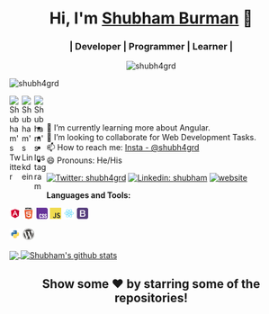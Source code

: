 <h1 align="center">Hi, I'm <a href="https://shubh4grd.github.io/">Shubham Burman</a> 👋</h1>
<h3 align="center">| Developer | Programmer | Learner |</h3>
<!--
<img align="right" src="https://i.postimg.cc/d3qQdKhf/rob-unscreen.gif" width="300px" height="300px" />
-->
<p align="center"><img src="https://github-profile-trophy.vercel.app/?username=shubh4grd&theme=nord&row=1&column=7" alt="shubh4grd" /></p>


<p align="left"> <img src="https://komarev.com/ghpvc/?username=shubh4grd&label=Views&color=blue&style=plastic" alt="shubh4grd" /> </p>

<a href="https://twitter.com/shubh4grd">
  <img align="left" alt="Shubham's Twitter" width="22px" src="https://cdn.jsdelivr.net/npm/simple-icons@v3/icons/twitter.svg" />
</a>
<a href="https://linkedin.com/in/shubham-kumar-burman/">
  <img align="left" alt="Shubham's Linkdein" width="22px" src="https://cdn.jsdelivr.net/npm/simple-icons@v3/icons/linkedin.svg" />
</a>
<a href="https://instagram.com/aapkaburman/">
  <img align="left" alt="Shubham's Instagram" width="22px" src="https://cdn.jsdelivr.net/npm/simple-icons@v3/icons/instagram.svg" />
</a>
<br/>
<br/>



<!-- - 🔭 I’m currently working on [ Portfolio](https://github.com/shubh4grd/shubh4grd.github.io). -->
- 🌱 I’m currently learning more about Angular.
- 👯 I’m looking to collaborate for Web Development Tasks.
- 📫 How to reach me: [Insta - @shubh4grd](https://instagram.com/aapkaburman/)
- 😄 Pronouns: He/His
<!--- ⚡ Fun fact: The famous person who inspires me most is Aman Dhattarwal(Aman Bhaiya).-->

[![Twitter: shubh4grd](https://img.shields.io/twitter/follow/shubh4grd?style=social)](https://twitter.com/shubh4grd)
[![Linkedin: shubham](https://img.shields.io/badge/-Shubham-blue?style=flat-square&logo=Linkedin&logoColor=white&link=https://www.linkedin.com/in/shubham-kumar-burman/)](https://www.linkedin.com/in/shubham-kumar-burman/)
[![website](https://img.shields.io/badge/PortfolioWebsite-Shubham-2648ff?style=flat-square&logo=google-chrome)](https://shubh4grd.github.io/)


**Languages and Tools:**  

<code><img height="20" src="https://raw.githubusercontent.com/github/explore/80688e429a7d4ef2fca1e82350fe8e3517d3494d/topics/angular/angular.png"></code>
<code><img height="20" src="https://raw.githubusercontent.com/github/explore/80688e429a7d4ef2fca1e82350fe8e3517d3494d/topics/html/html.png"></code>
<code><img height="20" src="https://raw.githubusercontent.com/github/explore/80688e429a7d4ef2fca1e82350fe8e3517d3494d/topics/css/css.png"></code>
<code><img height="20" src="https://raw.githubusercontent.com/github/explore/80688e429a7d4ef2fca1e82350fe8e3517d3494d/topics/javascript/javascript.png"></code>
<code><img height="20" src="https://raw.githubusercontent.com/github/explore/80688e429a7d4ef2fca1e82350fe8e3517d3494d/topics/react/react.png"></code> 
<code><img height="20" src="https://raw.githubusercontent.com/github/explore/80688e429a7d4ef2fca1e82350fe8e3517d3494d/topics/bootstrap/bootstrap.png"></code>
<!--<code><img height="20" src="https://raw.githubusercontent.com/github/explore/80688e429a7d4ef2fca1e82350fe8e3517d3494d/topics/c/c.png"></code>-->
<!-- <code><img height="20" src="https://raw.githubusercontent.com/github/explore/80688e429a7d4ef2fca1e82350fe8e3517d3494d/topics/php/php.png"></code> -->
<code><img height="20" src="https://raw.githubusercontent.com/github/explore/80688e429a7d4ef2fca1e82350fe8e3517d3494d/topics/python/python.png"></code>
<code><img height="20" src="https://raw.githubusercontent.com/github/explore/80688e429a7d4ef2fca1e82350fe8e3517d3494d/topics/wordpress/wordpress.png"></code>

<a href="https://github.com/shubh4grd">
  <img align="center" src="https://github-readme-stats.vercel.app/api/top-langs/?username=shubh4grd&theme=light&hide_langs_below=1" />
</a>
<a href="https://github.com/shubh4grd">
 <img align="center" src="https://github-readme-stats.vercel.app/api?username=shubh4grd&show_icons=true&theme=light&line_height=27" alt="Shubham's github stats"/>
</a>

## <div align="center">Show some ❤️ by starring some of the repositories!</div>


